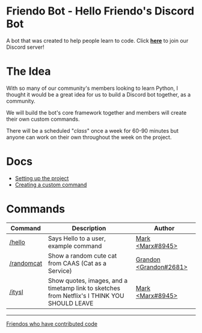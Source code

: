 # Friendo Bot - Hello Friendo's Discord Bot

A bot that was created to help people learn to code. Click [**here**](https://discord.gg/3DTtWMZHU4) to join our Discord server!

# The Idea

With so many of our community's members looking to learn Python, I thought it would be a great idea for us to build a Discord bot together, as a community.

We will build the bot's core framework together and members will create their own custom commands.

There will be a scheduled "*class*" once a week for 60-90 minutes but anyone can work on their own throughout the week on the project.

# Docs

* [Setting up the project](docs/setup.md)
* [Creating a custom command](docs/commands.md)

# Commands

| Command | Description | Author
| --- | --- | --- | 
| [/hello](cogs/hello.py) | Says Hello to a user, example command | [Mark <Marx#8945>](https://github.com/bearlikelion)
| [/randomcat](cogs/randomcat.py) | Show a random cute cat from CAAS (Cat as a Service) | [Grandon <Grandon#2681>](https://github.com/Grandon135)
| [/itysl](cogs/itysl.py) | Show quotes, images, and a timetamp link to sketches from Netflix's I THINK YOU SHOULD LEAVE | [Mark <Marx#8945>](https://github.com/bearlikelion)

---

[Friendos who have contributed code](https://github.com/Hello-Friendo/FriendoBot/graphs/contributors)
